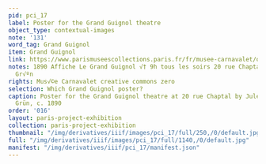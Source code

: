```yaml
---
pid: pci_17
label: Poster for the Grand Guignol theatre
object_type: contextual-images
note: '131'
word_tag: Grand Guignol
item: Grand Guignol
link: https://www.parismuseescollections.paris.fr/fr/musee-carnavalet/oeuvres/le-grand-guignol-tous-les-soirs-a-9-h-20-rue-chaptal#infos-principales
notes: 1890 Affiche Le Grand Guignol √† 9h tous les soirs 20 rue Chaptal Jules-Alexandre
  Gr√ºn
rights: Mus√©e Carnavalet creative commons zero
selection: Which Grand Guignol poster?
caption: Poster for the Grand Guignol theatre at 20 rue Chaptal by Jules-Alexandre
  Grün, c. 1890
order: '016'
layout: paris-project-exhibition
collection: paris-project-exhibition
thumbnail: "/img/derivatives/iiif/images/pci_17/full/250,/0/default.jpg"
full: "/img/derivatives/iiif/images/pci_17/full/1140,/0/default.jpg"
manifest: "/img/derivatives/iiif/pci_17/manifest.json"
---
```

